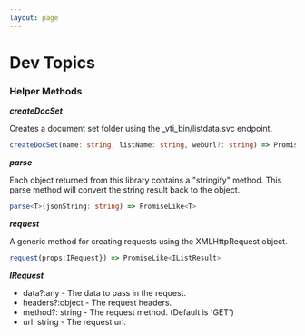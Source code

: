 ```yaml
---
layout: page
---
```

# Dev Topics

### Helper Methods

**_createDocSet_**

Creates a document set folder using the _vti_bin/listdata.svc endpoint.

```ts
createDocSet(name: string, listName: string, webUrl?: string) => PromiseLike<IListItemResult>
```

**_parse_**

Each object returned from this library contains a "stringify" method. This parse method will convert the string result back to the object.

```ts
parse<T>(jsonString: string) => PromiseLike<T>
```

**_request_**

A generic method for creating requests using the XMLHttpRequest object.

```ts
request(props:IRequest}) => PromiseLike<IListResult>
```

**_IRequest_**

* data?:any - The data to pass in the request.
* headers?:object - The request headers.
* method?: string - The request method. (Default is 'GET')
* url: string - The request url.